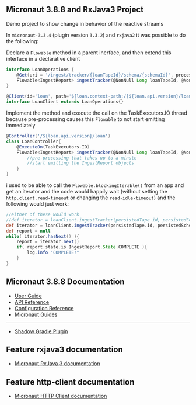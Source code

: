 ## Micronaut 3.8.8 and RxJava3 Project
Demo project to show change in behavior of the reactive streams

In `micronaut-3.3.4` (plugin version `3.3.2`) and `rxjava2` it was possible to do the following:

Declare a `Flowable` method in a parent inerface, and then extend this interface in a declarative client
```groovy
interface LoanOperations {
    @Get(uri = '/ingest/tracker/{loanTapeId}/schema/{schemaId}', processes = MediaType.APPLICATION_JSON_STREAM)
    Flowable<IngestReport> ingestTracker(@NonNull Long loanTapeId, @NonNull Long schemaId)
}

@Client(id='loan', path='${loan.context-path:/}${loan.api.version}/loan')
interface LoanClient extends LoanOperations{}
```

Implement the method and execute the call on the TaskExecutors.IO thread because pre-processing causes this `Flowable`
to not start emitting immediately
```groovy
@Controller('/${loan.api.version}/loan')
class LoanController{
    @ExecuteOn(TaskExecutors.IO)
    Flowable<IngestReport> ingestTracker(@NonNull Long loanTapeId, @NonNull Long schemaId) {
        //pre-processing that takes up to a minute
        //start emitting the IngestReport objects
    }
}
```

i used to be able to call the `Flowable.blockingIterable()` from an app and get an iterator and the code would happily wait 
(without setting the `http.client.read-timeout` or changing the `read-idle-timeout`) and the following would just work:

```groovy
//either of these would work
//def iterator = loanClient.ingestTracker(persistedTape.id, persistedSchema.id).blockingNext().iterator()
def iterator = loanClient.ingestTracker(persistedTape.id, persistedSchema.id).blockingIterable().iterator()
def report = null
while( iterator.hasNext() ){
    report = iterator.next()
    if( report.state.is IngestReport.State.COMPLETE ){
        log.info "COMPLETE!"
    }
}
```

## Micronaut 3.8.8 Documentation

- [User Guide](https://docs.micronaut.io/3.8.8/guide/index.html)
- [API Reference](https://docs.micronaut.io/3.8.8/api/index.html)
- [Configuration Reference](https://docs.micronaut.io/3.8.8/guide/configurationreference.html)
- [Micronaut Guides](https://guides.micronaut.io/index.html)
---

- [Shadow Gradle Plugin](https://plugins.gradle.org/plugin/com.github.johnrengelman.shadow)
## Feature rxjava3 documentation

- [Micronaut RxJava 3 documentation](https://micronaut-projects.github.io/micronaut-rxjava3/snapshot/guide/index.html)


## Feature http-client documentation

- [Micronaut HTTP Client documentation](https://docs.micronaut.io/latest/guide/index.html#httpClient)


